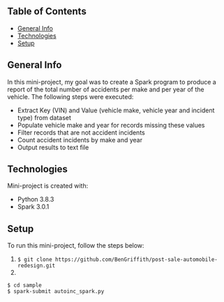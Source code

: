 ## Table of Contents
- [General Info](#general-info)
- [Technologies](#technologies)
- [Setup](#setup)

## General Info
In this mini-project, my goal was to create a Spark program to produce a report of the total number of accidents per make and per year of the vehicle. The following steps were executed:

- Extract Key (VIN) and Value (vehicle make, vehicle year and incident type) from dataset
- Populate vehicle make and year for records missing these values
- Filter records that are not accident incidents
- Count accident incidents by make and year
- Output results to text file

## Technologies
Mini-project is created with: 
* Python 3.8.3
* Spark 3.0.1

## Setup
To run this mini-project, follow the steps below:

1. ```$ git clone https://github.com/BenGriffith/post-sale-automobile-redesign.git```
2. 
```
$ cd sample
$ spark-submit autoinc_spark.py